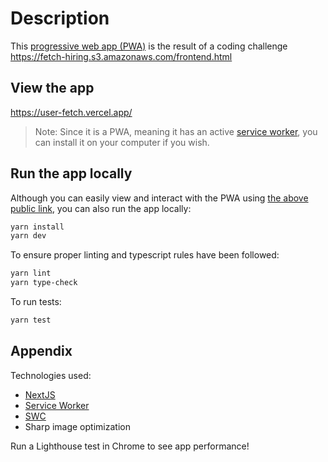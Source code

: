 # Description

This [progressive web app (PWA)](https://web.dev/progressive-web-apps) is the result of a coding challenge https://fetch-hiring.s3.amazonaws.com/frontend.html

## View the app

https://user-fetch.vercel.app/

> Note: Since it is a PWA, meaning it has an active [service worker](https://developer.chrome.com/docs/workbox/service-worker-overview/), you can install it on your computer if you wish.

## Run the app locally

Although you can easily view and interact with the PWA using [the above public link](https://user-fetch.vercel.app/), you can also run the app locally:

```bash
yarn install
yarn dev
```

To ensure proper linting and typescript rules have been followed:

```bash
yarn lint
yarn type-check
```

To run tests:

```bash
yarn test
```

## Appendix

Technologies used:

- [NextJS](https://nextjs.org/)
- [Service Worker](https://developer.chrome.com/docs/workbox/service-worker-overview/)
- [SWC](https://swc.rs/)
- Sharp image optimization

Run a Lighthouse test in Chrome to see app performance!